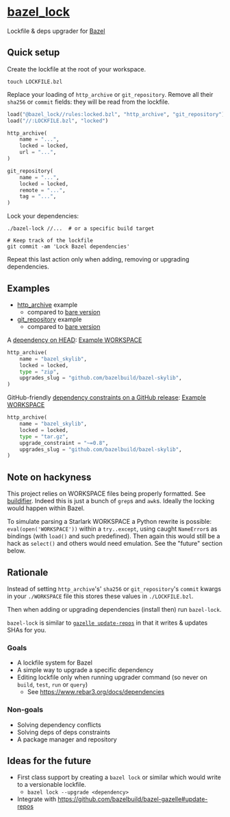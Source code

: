 # [bazel_lock](https://github.com/fenollp/bazel_lock)

Lockfile & deps upgrader for [Bazel](https://bazel.build)

## Quick setup

Create the lockfile at the root of your workspace.
```shell
touch LOCKFILE.bzl
```

Replace your loading of `http_archive` or `git_repository`.
Remove all their `sha256` or `commit` fields: they will be read from the lockfile.
```python
load("@bazel_lock//rules:locked.bzl", "http_archive", "git_repository")
load("//:LOCKFILE.bzl", "locked")

http_archive(
    name = "...",
    locked = locked,
    url = "...",
)

git_repository(
    name = "...",
    locked = locked,
    remote = "...",
    tag = "...",
)
```

Lock your dependencies:
```shell
./bazel-lock //...  # or a specific build target

# Keep track of the lockfile
git commit -am 'Lock Bazel dependencies'
```
Repeat this last action only when adding, removing or upgrading dependencies.

## Examples

* [http_archive](./example_http_archive_bare/WORKSPACE) example
    * compared to [bare version](./example_http_archive_locked/WORKSPACE)
* [git_repository](./example_git_repository_bare/WORKSPACE) example
	* compared to [bare version](./example_git_repository_locked/WORKSPACE)

A [dependency on HEAD](https://python-semanticversion.readthedocs.io/en/latest/reference.html#semantic_version.SimpleSpec):
[Example WORKSPACE](./example_http_archive_locked_constrained/WORKSPACE)
```python
http_archive(
    name = "bazel_skylib",
    locked = locked,
    type = "zip",
    upgrades_slug = "github.com/bazelbuild/bazel-skylib",
)
```

GitHub-friendly [dependency constraints on a GitHub release](https://python-semanticversion.readthedocs.io/en/latest/reference.html#semantic_version.SimpleSpec):
[Example WORKSPACE](./example_http_archive_locked_constrained/WORKSPACE)
```python
http_archive(
    name = "bazel_skylib",
    locked = locked,
    type = "tar.gz",
    upgrade_constraint = "~=0.8",
    upgrades_slug = "github.com/bazelbuild/bazel-skylib",
)
```

## Note on hackyness

This project relies on WORKSPACE files being properly formatted. See [buildifier](https://github.com/bazelbuild/buildtools/blob/master/buildifier/README.md).
Indeed this is just a bunch of `grep`s and `awk`s. Ideally the locking would happen within Bazel.

To simulate parsing a Starlark WORKSPACE a Python rewrite is possible: `eval(open('WORKSPACE'))` within a `try..except`, using caught `NameError`s as bindings (with `load()` and such predefined).
Then again this would still be a hack as `select()` and others would need emulation. See the "future" section below.

## Rationale

Instead of setting `http_archive`'s' `sha256` or `git_repository`'s `commit` kwargs in your `./WORKSPACE` file this stores these values in `./LOCKFILE.bzl`.

Then when adding or upgrading dependencies (install then) run `bazel-lock`.

`bazel-lock` is similar to [`gazelle update-repos`](https://github.com/bazelbuild/bazel-gazelle) in that it writes & updates SHAs for you.

### Goals

* A lockfile system for Bazel
* A simple way to upgrade a specific dependency
* Editing lockfile only when running upgrader command (so never on `build`, `test`, `run` or `query`)
	* See https://www.rebar3.org/docs/dependencies

### Non-goals

* Solving dependency conflicts
* Solving deps of deps constraints
* A package manager and repository

## Ideas for the future

* First class support by creating a `bazel lock` or similar which would write to a versionable lockfile.
    * `bazel lock --upgrade <dependency>`
* Integrate with https://github.com/bazelbuild/bazel-gazelle#update-repos

